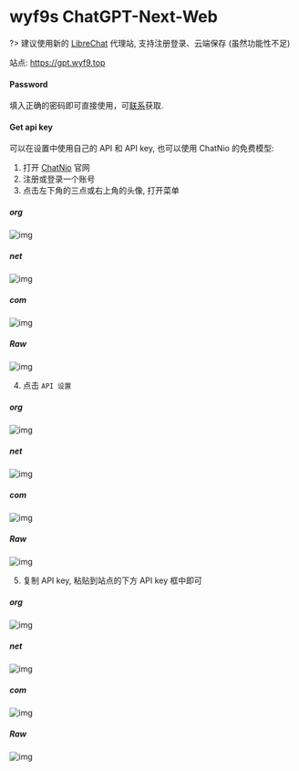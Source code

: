 # wyf9s ChatGPT-Next-Web

?> 建议使用新的 [LibreChat](/wyf9/libre.md) 代理站, 支持注册登录、云端保存 (虽然功能性不足)

站点: <https://gpt.wyf9.top>

<!-- tabs:start -->

#### **Password**

填入正确的密码即可直接使用，可[联系](mailto:wyf9@wyf9.top)获取.

#### **Get api key**

可以在设置中使用自己的 API 和 API key, 也可以使用 ChatNio 的免费模型:

1. 打开 [ChatNio](https://chatnio.net) 官网
2. 注册或登录一个账号
3. 点击左下角的三点或右上角的头像, 打开菜单

<!-- tabs:start -->

##### **org**

![img](https://ghproxy.org/https://raw.githubusercontent.com/wyf01239/doc/main/_media/wyf9/gpt/1.png)

##### **net**

![img](https://ghproxy.net/https://raw.githubusercontent.com/wyf01239/doc/main/_media/wyf9/gpt/1.png)

##### **com**

![img](https://mirror.ghproxy.com/https://raw.githubusercontent.com/wyf01239/doc/main/_media/wyf9/gpt/1.png)

##### **Raw**

![img](https://raw.githubusercontent.com/wyf01239/doc/main/_media/wyf9/gpt/1.png)

<!-- tabs:end -->

4. 点击 `API 设置`

<!-- tabs:start -->

##### **org**

![img](https://ghproxy.org/https://raw.githubusercontent.com/wyf01239/doc/main/_media/wyf9/gpt/2.png)

##### **net**

![img](https://ghproxy.net/https://raw.githubusercontent.com/wyf01239/doc/main/_media/wyf9/gpt/2.png)

##### **com**

![img](https://mirror.ghproxy.com/https://raw.githubusercontent.com/wyf01239/doc/main/_media/wyf9/gpt/2.png)

##### **Raw**

![img](https://raw.githubusercontent.com/wyf01239/doc/main/_media/wyf9/gpt/2.png)

<!-- tabs:end -->

5. 复制 API key, 粘贴到站点的下方 API key 框中即可

<!-- tabs:start -->

##### **org**

![img](https://ghproxy.org/https://raw.githubusercontent.com/wyf01239/doc/main/_media/wyf9/gpt/3.png)

##### **net**

![img](https://ghproxy.net/https://raw.githubusercontent.com/wyf01239/doc/main/_media/wyf9/gpt/3.png)

##### **com**

![img](https://mirror.ghproxy.com/https://raw.githubusercontent.com/wyf01239/doc/main/_media/wyf9/gpt/3.png)

##### **Raw**

![img](https://raw.githubusercontent.com/wyf01239/doc/main/_media/wyf9/gpt/3.png)

<!-- tabs:end -->

<!-- tabs:end -->
